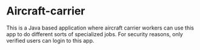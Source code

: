 # Aircraft-carrier
This is a Java based application where aircraft carrier workers can use this app to do different sorts of specialized jobs. For security reasons, only verified users can login to this app.
